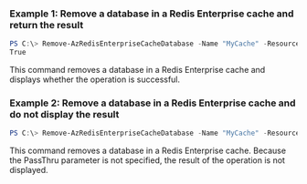 ### Example 1: Remove a database in a Redis Enterprise cache and return the result
```powershell
PS C:\> Remove-AzRedisEnterpriseCacheDatabase -Name "MyCache" -ResourceGroupName "MyGroup" -PassThru
True
```

This command removes a database in a Redis Enterprise cache and displays whether the operation is successful.

### Example 2: Remove a database in a Redis Enterprise cache and do not display the result
```powershell
PS C:\> Remove-AzRedisEnterpriseCacheDatabase -Name "MyCache" -ResourceGroupName "MyGroup"
```

This command removes a database in a Redis Enterprise cache. Because the PassThru parameter is not specified, the result of the operation is not displayed.

